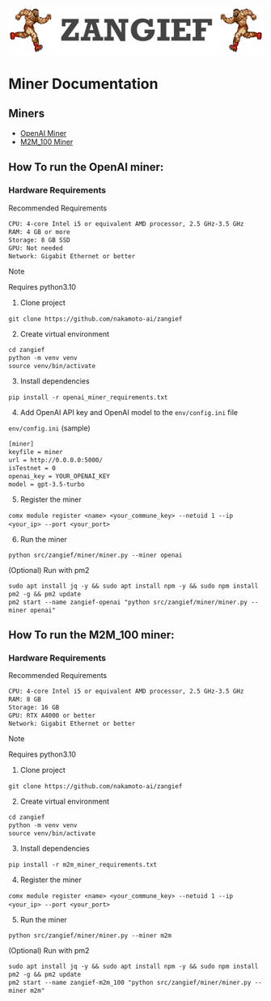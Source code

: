 ![ZANGIEF](images/zangief.png)


# Miner Documentation

## Miners
* [OpenAI Miner](#How-To-run-the-openai-miner)
* [M2M_100 Miner](#How-To-run-the-m2m_100-miner)


## How To run the OpenAI miner:

### Hardware Requirements

 Recommended Requirements

    CPU: 4-core Intel i5 or equivalent AMD processor, 2.5 GHz-3.5 GHz
    RAM: 4 GB or more
    Storage: 8 GB SSD
    GPU: Not needed
    Network: Gigabit Ethernet or better


> [!NOTE]
> Requires python3.10


1) Clone project

`git clone https://github.com/nakamoto-ai/zangief`


2) Create virtual environment

```
cd zangief
python -m venv venv
source venv/bin/activate
```

3) Install dependencies

`pip install -r openai_miner_requirements.txt`

4) Add OpenAI API key and OpenAI model to the `env/config.ini` file

`env/config.ini` (sample)
```
[miner]
keyfile = miner
url = http://0.0.0.0:5000/
isTestnet = 0
openai_key = YOUR_OPENAI_KEY
model = gpt-3.5-turbo
```

5) Register the miner

`comx module register <name> <your_commune_key> --netuid 1 --ip <your_ip> --port <your_port>`

6) Run the miner

```
python src/zangief/miner/miner.py --miner openai
```

(Optional) Run with pm2 

```
sudo apt install jq -y && sudo apt install npm -y && sudo npm install pm2 -g && pm2 update
pm2 start --name zangief-openai "python src/zangief/miner/miner.py --miner openai"
```

## How To run the M2M_100 miner:

### Hardware Requirements


Recommended Requirements

    CPU: 4-core Intel i5 or equivalent AMD processor, 2.5 GHz-3.5 GHz
    RAM: 8 GB
    Storage: 16 GB
    GPU: RTX A4000 or better
    Network: Gigabit Ethernet or better


> [!NOTE]
> Requires python3.10


1) Clone project

`git clone https://github.com/nakamoto-ai/zangief`

2) Create virtual environment

```
cd zangief
python -m venv venv
source venv/bin/activate
```

3) Install dependencies

`pip install -r m2m_miner_requirements.txt`

4) Register the miner

`comx module register <name> <your_commune_key> --netuid 1 --ip <your_ip> --port <your_port>`

5) Run the miner

```
python src/zangief/miner/miner.py --miner m2m
```

(Optional) Run with pm2 

```
sudo apt install jq -y && sudo apt install npm -y && sudo npm install pm2 -g && pm2 update
pm2 start --name zangief-m2m_100 "python src/zangief/miner/miner.py --miner m2m"
```
